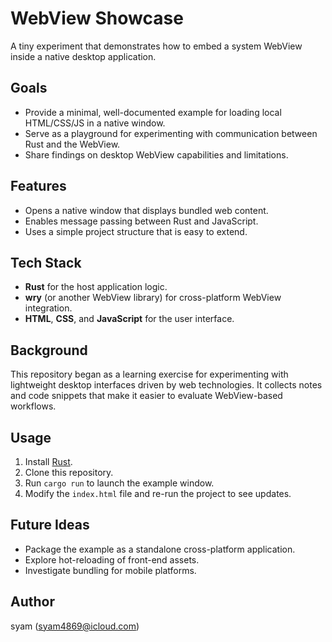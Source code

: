 # WebView Showcase

A tiny experiment that demonstrates how to embed a system WebView inside a native desktop application.

## Goals
- Provide a minimal, well-documented example for loading local HTML/CSS/JS in a native window.
- Serve as a playground for experimenting with communication between Rust and the WebView.
- Share findings on desktop WebView capabilities and limitations.

## Features
- Opens a native window that displays bundled web content.
- Enables message passing between Rust and JavaScript.
- Uses a simple project structure that is easy to extend.

## Tech Stack
- **Rust** for the host application logic.
- **wry** (or another WebView library) for cross-platform WebView integration.
- **HTML**, **CSS**, and **JavaScript** for the user interface.

## Background
This repository began as a learning exercise for experimenting with lightweight desktop interfaces driven by web technologies. It collects notes and code snippets that make it easier to evaluate WebView-based workflows.

## Usage
1. Install [Rust](https://www.rust-lang.org/tools/install).
2. Clone this repository.
3. Run `cargo run` to launch the example window.
4. Modify the `index.html` file and re-run the project to see updates.

## Future Ideas
- Package the example as a standalone cross-platform application.
- Explore hot-reloading of front-end assets.
- Investigate bundling for mobile platforms.

## Author
syam (<syam4869@icloud.com>)

